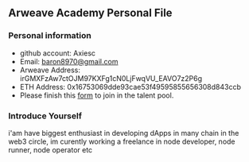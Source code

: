## Arweave Academy Personal File

### Personal information

- github account: Axiesc
- Email: baron8970@gmail.com
- Arweave Address: irGMXFzAw7ctOJM97KXFg1cN0LjFwqVU_EAVO7z2P6g
- ETH Address: 0x16753069dde93cae53f49595855656308d843ccb
- Please finish this [form](https://docs.google.com/forms/d/e/1FAIpQLSfWA5fIIcBgmRppm3jNz5vmf9Mai_QMVil-2pO4r7YKn_Zhtw/viewform?usp=sf_link) to join in the talent pool.

### Introduce Yourself
 i'am have biggest enthusiast in developing dApps in many chain in the web3 circle, im curently working a freelance in node developer, node runner, node operator etc

